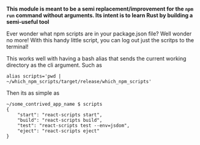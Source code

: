 **This module is meant to be a semi replacement/improvement for the `npm run` command without arguments. Its intent is to learn Rust by building a semi-useful tool**

Ever wonder what npm scripts are in your package.json file? Well wonder no more! With this handy little script, you can log out just the scritps to the terminal!

This works well with having a bash alias that sends the current working directory as the cli argument. Such as
```shell
alias scripts='pwd | ~/which_npm_scripts/target/release/which_npm_scripts'
```

Then its as simple as
```shell
~/some_contrived_app_name $ scripts
{
    "start": "react-scripts start",
    "build": "react-scripts build",
    "test": "react-scripts test --env=jsdom",
    "eject": "react-scripts eject"
}
```
